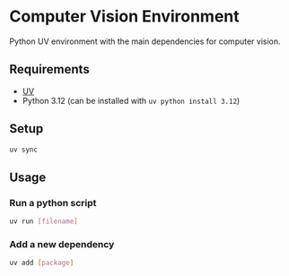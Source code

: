 # Computer Vision Environment

Python UV environment with the main dependencies for computer vision.

## Requirements

- [UV](https://docs.astral.sh/uv/getting-started/installation/)
- Python 3.12 (can be installed with `uv python install 3.12`)

## Setup

```bash
uv sync
```

## Usage

### Run a python script

```bash
uv run [filename]
```

### Add a new dependency

```bash
uv add [package]
```
